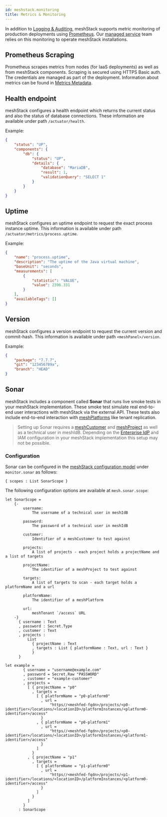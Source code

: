 ```yaml
---
id: meshstack.monitoring
title: Metrics & Monitoring
---
```


In addition to [Logging & Auditing](./meshstack.logging.md), meshStack supports metric monitoring of production
deployments using [Prometheus](https://prometheus.io/). Our [managed service](meshstack.managed-service.md) team
relies on this monitoring to operate meshStack installations.

## Prometheus Scraping

Prometheus scrapes metrics from nodes (for IaaS deployments) as well as from meshStack components.
Scraping is secured using HTTPS Basic auth. The credentials are managed as part of the deployment. Information about metrics can be found in [Metrics Metadata](./meshstack.monitoring.metrics.md).

## Health endpoint

meshStack configures a health endpoint which returns the current status and also the status of database connections. These information are available under path `/actuator/health`.

Example:

```json
{
    "status": "UP",
    "components": {
        "db": {
            "status": "UP",
            "details": {
                "database": "MariaDB",
                "result": 1,
                "validationQuery": "SELECT 1"
            }
        }
    }
}
```

## Uptime

meshStack configures an uptime endpoint to request the exact process instance uptime. This information is available under path `/actuator/metrics/process.uptime`.

Example:

```json
{
    "name": "process.uptime",
    "description": "The uptime of the Java virtual machine",
    "baseUnit": "seconds",
    "measurements": [
        {
            "statistic": "VALUE",
            "value": 2396.331
        }
    ],
    "availableTags": []
}
```

## Version

meshStack configures a version endpoint to request the current version and commit-hash. This information is available under path `<meshPanel>/version`.

Example:

```json
{
    "package": "7.7.7",
    "git": "123456789a",
    "branch": "HEAD"
}

```

## Sonar

meshStack includes a component called **Sonar** that runs live smoke tests in your meshStack implementation.
These smoke test simulate real end-to-end user interactions with meshStack via the external API.
These tests also include end-to-end interaction with [meshPlatforms](meshcloud.platforms.md) like tenant replication.

> Setting up Sonar requires a [meshCustomer](meshcloud.customer.md) and [meshProject](meshcloud.project.md) as well as a technical user in meshIdB.
> Depending on the [Enterprise IdP](meshstack.identity-federation.md) and IAM configuration in your
> meshStack implementation this setup may not be possible.

### Configuration

Sonar can be configured in the [meshStack configuration model](meshstack.index.md#configuration) under `monitor.sonar` as follows:

<!--snippet:mesh.sonar#type-->


<!--DOCUSAURUS_CODE_TABS-->
<!--Dhall Type-->
```dhall
{ scopes : List SonarScope }
```
<!--END_DOCUSAURUS_CODE_TABS-->

<!--snippet:mesh.sonar.scope-->

The following configuration options are available at `mesh.sonar.scope`:
<!--DOCUSAURUS_CODE_TABS-->
<!--Dhall Type-->
```dhall
let SonarScope =
    {-
        username:
            The username of a technical user in meshIdB

        password:
            The password of a technical user in meshIdB

        customer:
            Identifier of a meshCustomer to test against

        projects:
            A list of projects - each project holds a projectName and a list of targets

        projectName:
            The identifier of a meshProject to test against

        targets:
            A list of targets to scan - each target holds a platformName and a url

        platformName:
            The identifier of a meshPlatform

        url:
            meshTenant `/access` URL
    -}
      { username : Text
      , password : Secret.Type
      , customer : Text
      , projects :
          List
            { projectName : Text
            , targets : List { platformName : Text, url : Text }
            }
      }
```
<!--Example-->
```dhall
let example =
        { username = "username@example.com"
        , password = Secret.Raw "PASSWORD"
        , customer = "example-customer"
        , projects =
          [ { projectName = "p0"
            , targets =
              [ { platformName = "p0-platform0"
                , url =
                    "https//<meshfed-fqdn>/projects/<p0-identifier>/locations/<locationID>/platformInstances/<platform0-identifier>/access"
                }
              , { platformName = "p0-platform1"
                , url =
                    "https//<meshfed-fqdn>/projects/<p0-identifier>/locations/<locationID>/platformInstances/<platform1-identifier>/access"
                }
              ]
            }
          , { projectName = "p1"
            , targets =
              [ { platformName = "p1-platform0"
                , url =
                    "https//<meshfed-fqdn>/projects/<p1-identifier>/locations/<locationID>/platformInstances/<platform0-identifier>/access"
                }
              ]
            }
          ]
        }
      : SonarScope
```
<!--END_DOCUSAURUS_CODE_TABS-->
